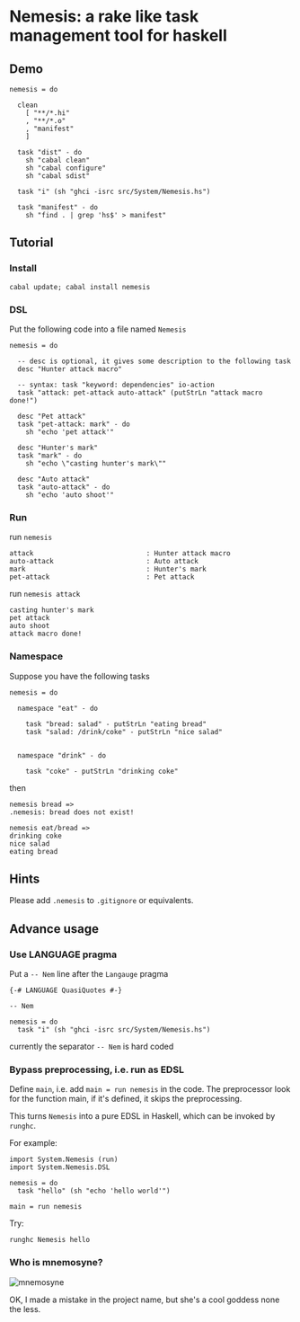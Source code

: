 Nemesis: a rake like task management tool for haskell
=====================================================

Demo
----
  
    nemesis = do

      clean
        [ "**/*.hi"
        , "**/*.o"
        , "manifest"
        ]
        
      task "dist" - do
        sh "cabal clean"
        sh "cabal configure"
        sh "cabal sdist"

      task "i" (sh "ghci -isrc src/System/Nemesis.hs")

      task "manifest" - do
        sh "find . | grep 'hs$' > manifest"

Tutorial
--------

### Install

    cabal update; cabal install nemesis

### DSL

Put the following code into a file named `Nemesis`

    nemesis = do
    
      -- desc is optional, it gives some description to the following task
      desc "Hunter attack macro"

      -- syntax: task "keyword: dependencies" io-action
      task "attack: pet-attack auto-attack" (putStrLn "attack macro done!")

      desc "Pet attack"
      task "pet-attack: mark" - do
        sh "echo 'pet attack'"

      desc "Hunter's mark"
      task "mark" - do
        sh "echo \"casting hunter's mark\""

      desc "Auto attack"
      task "auto-attack" - do
        sh "echo 'auto shoot'"

### Run

run `nemesis`

    attack                            : Hunter attack macro
    auto-attack                       : Auto attack
    mark                              : Hunter's mark
    pet-attack                        : Pet attack

run `nemesis attack`

    casting hunter's mark
    pet attack
    auto shoot
    attack macro done!


### Namespace

Suppose you have the following tasks
    
    nemesis = do
    
      namespace "eat" - do

        task "bread: salad" - putStrLn "eating bread"
        task "salad: /drink/coke" - putStrLn "nice salad"


      namespace "drink" - do

        task "coke" - putStrLn "drinking coke"

then

    nemesis bread =>
    .nemesis: bread does not exist!
    
    nemesis eat/bread =>
    drinking coke
    nice salad
    eating bread
    

Hints
-----

Please add `.nemesis` to `.gitignore` or equivalents.

Advance usage
-------------

### Use LANGUAGE pragma

Put a `-- Nem` line after the `Langauge` pragma

    {-# LANGUAGE QuasiQuotes #-}

    -- Nem

    nemesis = do
      task "i" (sh "ghci -isrc src/System/Nemesis.hs")

currently the separator `-- Nem` is hard coded

### Bypass preprocessing, i.e. run as EDSL

Define `main`, i.e. add `main = run nemesis` in the code. The preprocessor look for the function main, if it's defined, it skips the preprocessing.

This turns `Nemesis` into a pure EDSL in Haskell, which can be invoked by `runghc`.

For example:

    import System.Nemesis (run)
    import System.Nemesis.DSL
    
    nemesis = do
      task "hello" (sh "echo 'hello world'")
        
    main = run nemesis

Try:

    runghc Nemesis hello


### Who is mnemosyne?

![mnemosyne](http://github.com/nfjinjing/nemesis/raw/master/mnemosyne.jpg)

OK, I made a mistake in the project name, but she's a cool goddess none the less.
